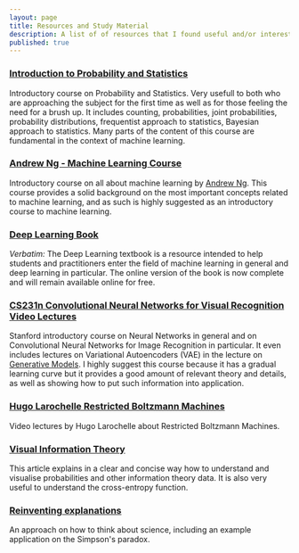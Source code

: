 ```yaml
---
layout: page
title: Resources and Study Material
description: A list of of resources that I found useful and/or interesting to read.
published: true
---
```


### [Introduction to Probability and Statistics](https://ocw.mit.edu/courses/mathematics/18-05-introduction-to-probability-and-statistics-spring-2014/readings/)

Introductory course on Probability and Statistics. Very usefull to both who are approaching the subject for the first time as well as for those feeling the need for a brush up. It includes counting, probabilities, joint probabilities, probability distributions, frequentist approach to statistics, Bayesian approach to statistics. Many parts of the content of this course are fundamental in the context of machine learning.


### [Andrew Ng - Machine Learning Course](https://www.youtube.com/watch?v=PPLop4L2eGk&list=PLLssT5z_DsK-h9vYZkQkYNWcItqhlRJLN)

Introductory course on all about machine learning by [Andrew Ng](https://en.wikipedia.org/wiki/Andrew_Ng). This course provides a solid background on the most important concepts related to machine learning, and as such is highly suggested as an introductory course to machine learning.


### [Deep Learning Book](http://www.deeplearningbook.org) 

*Verbatim:* The Deep Learning textbook is a resource intended to help students and practitioners enter the field of machine learning in general and deep learning in particular. The online version of the book is now complete and will remain available online for free.


### [CS231n Convolutional Neural Networks for Visual Recognition](https://cs231n.github.io/) [Video Lectures](https://www.youtube.com/watch?v=vT1JzLTH4G4&list=PLC1qU-LWwrF64f4QKQT-Vg5Wr4qEE1Zxk)

Stanford introductory course on Neural Networks in general and on Convolutional Neural Networks for Image Recognition in particular. It even includes lectures on Variational Autoencoders (VAE) in the lecture on [Generative Models](https://www.youtube.com/watch?v=5WoItGTWV54&index=13&list=PL3FW7Lu3i5JvHM8ljYj-zLfQRF3EO8sYv). I highly suggest this course because it has a gradual learning curve but it provides a good amount of relevant theory and details, as well as showing how to put such information into application.


### [Hugo Larochelle Restricted Boltzmann Machines](https://www.youtube.com/watch?v=p4Vh_zMw-HQ&list=PL6Xpj9I5qXYEcOhn7TqghAJ6NAPrNmUBH&index=36)

Video lectures by Hugo Larochelle about Restricted Boltzmann Machines.


### [Visual Information Theory](http://colah.github.io/posts/2015-09-Visual-Information/)

This article explains in a clear and concise way how to understand and visualise probabilities
and other information theory data. It is also very useful to understand the cross-entropy function.


### [Reinventing explanations](http://michaelnielsen.org/reinventing_explanation/)

An approach on how to think about science, including an example application on the Simpson's paradox.


